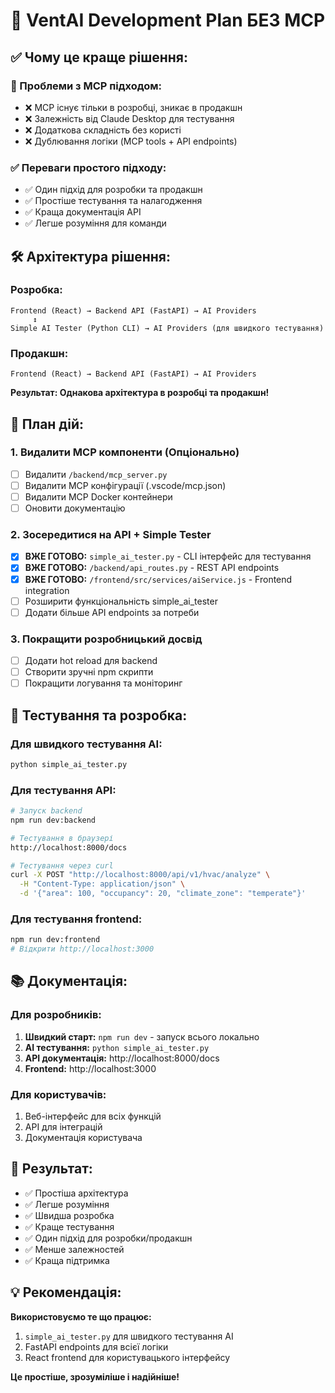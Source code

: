 # 🎯 VentAI Development Plan БЕЗ MCP

## ✅ Чому це краще рішення:

### 🤔 Проблеми з MCP підходом:
- ❌ MCP існує тільки в розробці, зникає в продакшн
- ❌ Залежність від Claude Desktop для тестування
- ❌ Додаткова складність без користі
- ❌ Дублювання логіки (MCP tools + API endpoints)

### ✅ Переваги простого підходу:
- ✅ Один підхід для розробки та продакшн
- ✅ Простіше тестування та налагодження
- ✅ Краща документація API
- ✅ Легше розуміння для команди

## 🛠 Архітектура рішення:

### Розробка:
```
Frontend (React) → Backend API (FastAPI) → AI Providers
     ↕
Simple AI Tester (Python CLI) → AI Providers (для швидкого тестування)
```

### Продакшн:
```
Frontend (React) → Backend API (FastAPI) → AI Providers
```

**Результат: Однакова архітектура в розробці та продакшн!**

## 🚀 План дій:

### 1. Видалити MCP компоненти (Опціонально)
- [ ] Видалити `/backend/mcp_server.py` 
- [ ] Видалити MCP конфігурації (.vscode/mcp.json)
- [ ] Видалити MCP Docker контейнери
- [ ] Оновити документацію

### 2. Зосередитися на API + Simple Tester
- [x] **ВЖЕ ГОТОВО:** `simple_ai_tester.py` - CLI інтерфейс для тестування
- [x] **ВЖЕ ГОТОВО:** `/backend/api_routes.py` - REST API endpoints
- [x] **ВЖЕ ГОТОВО:** `/frontend/src/services/aiService.js` - Frontend integration
- [ ] Розширити функціональність simple_ai_tester
- [ ] Додати більше API endpoints за потреби

### 3. Покращити розробницький досвід
- [ ] Додати hot reload для backend
- [ ] Створити зручні npm скрипти
- [ ] Покращити логування та моніторинг

## 🧪 Тестування та розробка:

### Для швидкого тестування AI:
```bash
python simple_ai_tester.py
```

### Для тестування API:
```bash
# Запуск backend
npm run dev:backend

# Тестування в браузері
http://localhost:8000/docs

# Тестування через curl
curl -X POST "http://localhost:8000/api/v1/hvac/analyze" \
  -H "Content-Type: application/json" \
  -d '{"area": 100, "occupancy": 20, "climate_zone": "temperate"}'
```

### Для тестування frontend:
```bash
npm run dev:frontend
# Відкрити http://localhost:3000
```

## 📚 Документація:

### Для розробників:
1. **Швидкий старт:** `npm run dev` - запуск всього локально
2. **AI тестування:** `python simple_ai_tester.py` 
3. **API документація:** http://localhost:8000/docs
4. **Frontend:** http://localhost:3000

### Для користувачів:
1. Веб-інтерфейс для всіх функцій
2. API для інтеграцій
3. Документація користувача

## 🎯 Результат:

- ✅ Простіша архітектура
- ✅ Легше розуміння
- ✅ Швидша розробка  
- ✅ Краще тестування
- ✅ Один підхід для розробки/продакшн
- ✅ Менше залежностей
- ✅ Краща підтримка

## 💡 Рекомендація:

**Використовуємо те що працює:**
1. `simple_ai_tester.py` для швидкого тестування AI
2. FastAPI endpoints для всієї логіки
3. React frontend для користувацького інтерфейсу

**Це простіше, зрозуміліше і надійніше!**
